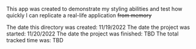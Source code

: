 This app was created to demonstrate my styling abilities and test how quickly I can replicate a real-life application ~~from memory~~

The date this directory was created: 11/19/2022
The date the project was started: 11/20/2022
The date the project was finished: TBD
The total tracked time was: TBD
